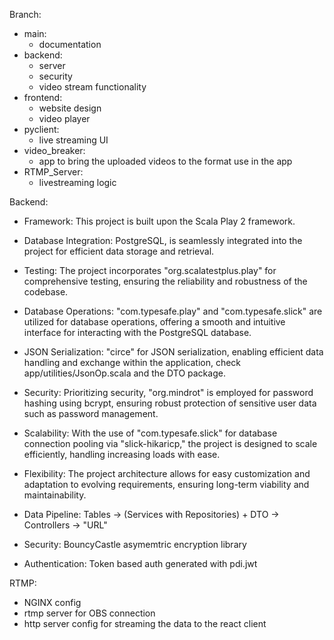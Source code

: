 Branch:
  - main:
      -   documentation
  - backend:
      -    server
      -    security
      -    video stream functionality
  - frontend:
      -    website design
      -    video player
  - pyclient:
      -    live streaming UI
  - video_breaker:
      -    app to bring the uploaded videos to the format use in the app
  - RTMP_Server:
      -    livestreaming logic


Backend:
  - Framework: This project is built upon the Scala Play 2 framework.

  - Database Integration: PostgreSQL, is seamlessly integrated into the project for efficient data storage and retrieval.

  - Testing: The project incorporates "org.scalatestplus.play" for comprehensive testing, ensuring the reliability and robustness of the codebase.

  - Database Operations: "com.typesafe.play" and "com.typesafe.slick" are utilized for database operations, offering a smooth and intuitive interface for interacting with the PostgreSQL database.

  - JSON Serialization: "circe" for JSON serialization, enabling efficient data handling and exchange within the application, check app/utilities/JsonOp.scala and the DTO package.

  - Security: Prioritizing security, "org.mindrot" is employed for password hashing using bcrypt, ensuring robust protection of sensitive user data such as password management.

  - Scalability: With the use of "com.typesafe.slick" for database connection pooling via "slick-hikaricp," the project is designed to scale efficiently, handling increasing loads with ease.

  - Flexibility: The project architecture allows for easy customization and adaptation to evolving requirements, ensuring long-term viability and maintainability.

  - Data Pipeline: Tables -> (Services with Repositories) + DTO -> Controllers -> "URL"

  - Security: BouncyCastle asymemtric encryption library

  - Authentication: Token based auth generated with pdi.jwt

RTMP:
  - NGINX config
  - rtmp server for OBS connection
  - http server config for streaming the data to the react client
